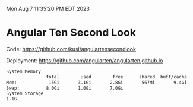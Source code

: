 Mon Aug  7 11:35:20 PM EDT 2023

# Angular Ten Second Look

Code: https://github.com/kusl/angulartensecondlook

Deployment: https://github.com/angularten/angularten.github.io

```bash
System Memory
               total        used        free      shared  buff/cache   available
Mem:            15Gi       3.1Gi       2.8Gi       567Mi       9.4Gi        11Gi
Swap:          8.0Gi       1.0Gi       7.0Gi
System Storage
1.1G	.
